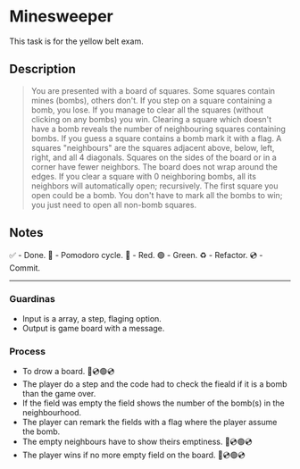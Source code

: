 # Minesweeper

This task is for the yellow belt exam.

## Description

> You are presented with a board of squares. Some squares contain mines (bombs), others don't. If you step
on a square containing a bomb, you lose. If you manage to clear all the squares (without clicking on any
bombs) you win.
Clearing a square which doesn't have a bomb reveals the number of neighbouring squares containing bombs.
If you guess a square contains a bomb mark it with a flag.
A squares "neighbours" are the squares adjacent above, below, left, right, and all 4 diagonals. Squares on the
sides of the board or in a corner have fewer neighbors. The board does not wrap around the edges. If you
clear a square with 0 neighboring bombs, all its neighbors will automatically open; recursively.
The first square you open could be a bomb.
You don't have to mark all the bombs to win; you just need to open all non-bomb squares.

## Notes

 ✅ - Done.
 🍅 - Pomodoro cycle.
 🔴 - Red.
 🟢 - Green.
 ♻️ - Refactor.
 💿 - Commit.

---

### Guardinas

- Input is a array, a step, flaging option.
- Output is game board with a message.

### Process

- To drow a board. 🔴💿🟢💿
- The player do a step and the code had to check the fieald if it is a bomb than the game over.
- If the field was empty the field shows the number of the bomb(s) in the neighbourhood.
- The player can remark the fields with a flag where the player assume the bomb.
- The empty neighbours have to show theirs emptiness. 🔴💿🟢💿
- The player wins if no more empty field on the board. 🔴💿🟢💿

